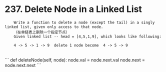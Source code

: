 # 237. Delete Node in a Linked List
            
        Write a function to delete a node (except the tail) in a singly linked list, given only access to that node.
        （在单链表上删除一个指定节点）
        Given linked list -- head = [4,5,1,9], which looks like following:

        4 -> 5 -> 1 -> 9  delete 1 node become  4 -> 5 -> 9
<br>
```
def deleteNode(self, node):
    node.val = node.next.val
    node.next = node.next.next
```